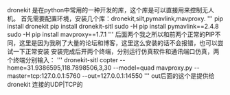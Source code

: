 dronekit 是在python中常用的一种开发的库，这个库是可以直接用来控制无人机。
首先需要配置环境，安装几个库：dronekit,silt,pymavlink,mavproxy.
'''
pip install dronekit 
pip install dronekit-sitl
sudo -H pip install pymavlink==2.4.8
sudo -H pip install mavproxy==1.7.1
'''
后面两个我之所以和前两个正常的PIP不同，这里是因为我刷了大量的论坛和博客，这里这么安装的话不会报错，也可以尝试一下正常安装
安装完成后开两个终端，分别运行仿真软件和通讯端口仿真，两个终端分别输入：
'''
dronekit-sitl  copter --home=31.9386595,118.7898506,3,30 --model=quad
mavproxy.py --master=tcp:127.0.0.1:5760 --out=127.0.0.1:14550 
'''
out后面的这个是提供给dronekit 连接的UDP|TCP的

